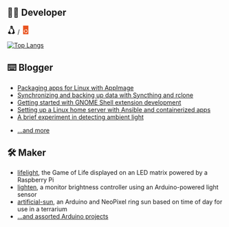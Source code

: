 ## 👨‍💻 Developer

<a href="https://www.kernel.org/"><img src="https://github.com/devicons/devicon/blob/master/icons/linux/linux-plain.svg" width="20" height="20"/></a>
/
<a href="https://ubuntu.com/"><img src="https://github.com/devicons/devicon/blob/master/icons/ubuntu/ubuntu-plain.svg" width="20" height="20"/></a>

[![Top Langs](https://github-readme-stats-jcrd.vercel.app/api/top-langs/?username=jcrd&layout=compact&langs_count=10)](https://github.com/anuraghazra/github-readme-stats)

## ⌨️ Blogger

<!-- BLOG-POST-LIST:START -->
- [Packaging apps for Linux with AppImage](https://blog.jamesreed.dev/packaging-apps-for-linux-with-appimage)
- [Synchronizing and backing up data with Syncthing and rclone](https://blog.jamesreed.dev/synchronizing-and-backing-up-data)
- [Getting started with GNOME Shell extension development](https://blog.jamesreed.dev/gnome-shell-extension-development)
- [Setting up a Linux home server with Ansible and containerized apps](https://blog.jamesreed.dev/setting-up-a-linux-home-server)
- [A brief experiment in detecting ambient light](https://blog.jamesreed.dev/detecting-ambient-light)
<!-- BLOG-POST-LIST:END -->
- [...and more](https://twiddlingbits.net/)

## 🛠️ Maker

* [lifelight](https://github.com/jcrd/lifelight), the Game of Life displayed on an LED matrix powered by a Raspberry Pi
* [lighten](https://github.com/jcrd/lighten), a monitor brightness controller using an Arduino-powered light sensor
* [artificial-sun](https://github.com/jcrd/artificial-sun), an Arduino and NeoPixel ring sun based on time of day for use in a terrarium
* [...and assorted Arduino projects](https://github.com/jcrd?tab=repositories&q=arduino)
